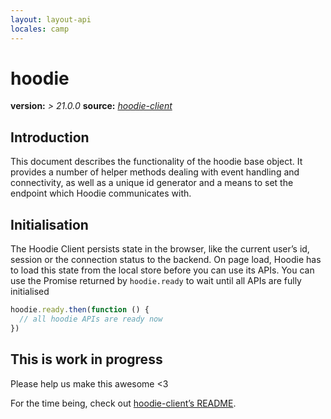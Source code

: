 ```yaml
---
layout: layout-api
locales: camp
---
```

# hoodie
**version:**      *> 21.0.0*
**source:** 		*[hoodie-client](https://github.com/hoodiehq/hoodie-client)*

## Introduction

This document describes the functionality of the hoodie base object. It provides a number of helper methods dealing with event handling and connectivity, as well as a unique id generator and a means to set the endpoint which Hoodie communicates with.

## Initialisation

The Hoodie Client persists state in the browser, like the current user’s id, session or the connection status to the backend. On page load, Hoodie has to load this state from the local store before you can use its APIs. You can use the Promise returned by `hoodie.ready` to wait until all APIs are fully initialised

```js
hoodie.ready.then(function () {
  // all hoodie APIs are ready now
})
```

## This is work in progress

Please help us make this awesome <3

For the time being, check out [hoodie-client’s README](https://github.com/hoodiehq/hoodie-client).
